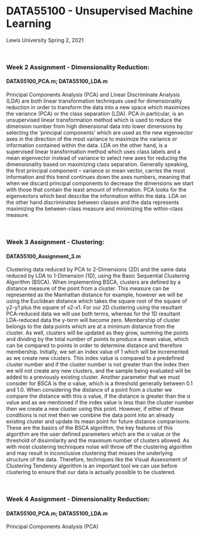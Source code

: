 # DATA55100 - Unsupervised Machine Learning
Lewis University Spring 2, 2021

<br />

### Week 2 Assignment - Dimensionality Reduction: 
#### DATA55100_PCA.m; DATA55100_LDA.m
Principal Components Analysis (PCA) and Linear Discriminate Analysis (LDA) are both linear transformation techniques used for dimensionality reduction in order to transform the data into a new space which maximizes the variance (PCA) or the class separation (LDA). PCA in particular, is an unsupervised linear transformation method which is used to reduce the dimension number from high dimensional data into lower dimensions by selecting the ‘principal components’ which are used as the new eigenvector axes in the direction of the most variance to maximize the variance or information contained within the data. LDA on the other hand, is a supervised linear transformation method which uses class labels and a mean eigenvector instead of variance to select new axes for reducing the dimensionality based on maximizing class separation. Generally speaking, the first principal component – variance or mean vector, carries the most information and this trend continues down the axes numbers, meaning that when we discard principal components to decrease the dimensions we start with those that contain the least amount of information. PCA looks for the eigenvectors which best describe the information within the data. LDA on the other hand discriminates between classes and the data represents maximizing the between-class measure and minimizing the within-class measure.

<br />

### Week 3 Assignment - Clustering: 
#### DATA55100_Assignment_3.m
Clustering data reduced by PCA to 2-Dimensions (2D) and the same data reduced by LDA to 1-Dimension (1D), using the Basic Sequential Clustering Algorithm (BSCA). When implementing BSCA, clusters are defined by a distance measure of the point from a cluster. This measure can be represented as the Manhattan distance for example, however we will be using the Euclidean distance which takes the square root of the square of y2-y1 plus the square of x2-x1. For our 2D clustering using the resultant PCA-reduced data we will use both terms, whereas for the 1D resultant LDA-reduced data the y-term will become zero. Membership of cluster belongs to the data points which are at a minimum distance from the cluster. As well, clusters will be updated as they grow, summing the points and dividing by the total number of points to produce a mean value, which can be compared to points in order to determine distance and therefore membership. Initially, we set an index value of 1 which will be incremented as we create new clusters. This index value is compared to a predefined cluster number and if the cluster number is not greater than the index then we will not create any new clusters, and the sample being evaluated will be added to a previously existing cluster. Another parameter that we must consider for BSCA is the α value, which is a threshold generally between 0.1 and 1.0. When considering the distance of a point from a cluster we compare the distance with this α value, if the distance is greater than the α value and as we mentioned if the index value is less than the cluster number then we create a new cluster using this point. However, if either of these conditions is not met then we combine the data point into an already existing cluster and update its mean point for future distance comparisons. These are the basics of the BSCA algorithm, the key features of this algorithm are the user defined parameters which are the α value or the threshold of dissimilarity and the maximum number of clusters allowed. As with most clustering techniques noise will throw off the clustering algorithm and may result in inconclusive clustering that misses the underlying structure of the data. Therefore, techniques like the Visual Assessment of Clustering Tendency algorithm is an important tool we can use before clustering to ensure that our data is actually possible to be clustered.

<br />

### Week 4 Assignment - Dimensionality Reduction: 
#### DATA55100_PCA.m; DATA55100_LDA.m
Principal Components Analysis (PCA)

<br />
